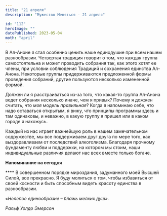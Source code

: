 ```yaml
---
title: "21 апреля"
description: "Мужество Меняться - 21 апреля"

id: "112"
heroImage: ""
datePublished: 2023-05-04
moth: "april"
---
```


В Ал-Аноне я стал особенно ценить наше единодушие при всем нашем разнообразии.
Четвертая традиция говорит о том, что каждая группа самостоятельна и может
проводить собрания так, как этого хотят ее члены, при условии соблюдения
Традиций и сохранения единства Ал-Анона. Некоторые группы придерживаются
предложенной формы проведения собраний, другие пользуются несколько измененной
формой.

Должен ли я расстраиваться из-за того, что какая-то группа Ал-Анона ведет
собрания несколько иначе, чем я привык? Почему я дожжен считать, что _моя_
модель _правильная_? Когда я напоминаю себе, что надо оставаться открытым, я
вижу, что принципы программы здесь и там одинаковы, и неважно, в какую группу
я пришел или в каком городе я нахожусь.

Каждый из нас играет важнейшую роль в нашем замечательном содружестве, мы все
поддерживаем друг друга по мере того, как выздоравливаем от последствий
алкоголизма. Благодаря прочному фундаменту любви и поддержки, на котором мы
стоим, наши индивидуальные различия делают нас всех вместе только богаче.

**Напоминание на сегодня**

\*\*\*\* В совершенном порядке мироздания, задуманного моей Высшей Силой, все
прекрасно. Я буду молиться о том, чтобы избавиться от своей косности и быть
способным видеть красоту единства в разнообразии.

_«Нелепое единообразие – блажь мелких душ»._

_Ральф Уолдо Эмерсон_
